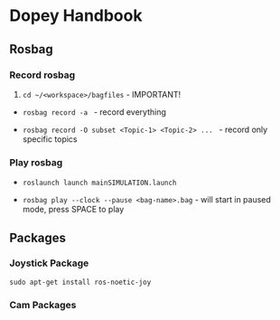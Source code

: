 # Dopey Handbook

## Rosbag
### Record rosbag

1. `cd ~/<workspace>/bagfiles` - IMPORTANT!

-  `rosbag record -a ` - record everything


-  `rosbag record -O subset <Topic-1> <Topic-2> ... ` - record only specific topics

### Play rosbag

- `roslaunch launch mainSIMULATION.launch`
  
- `rosbag play --clock --pause <bag-name>.bag` - will start in paused mode, press SPACE to play

## Packages
### Joystick Package
`sudo apt-get install ros-noetic-joy`

### Cam Packages

